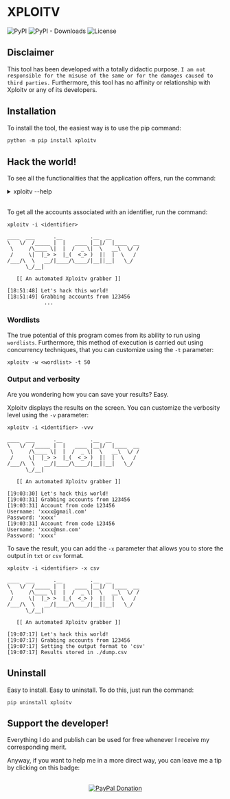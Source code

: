 # XPLOITV

![PyPI](https://img.shields.io/pypi/v/xploitv?color=blue&style=for-the-badge) ![PyPI - Downloads](https://img.shields.io/pypi/dm/xploitv?color=green&style=for-the-badge) ![License](https://img.shields.io/github/license/cosasdepuma/xploitv?color=orange&style=for-the-badge)


## Disclaimer

This tool has been developed with a totally didactic purpose. `I am not responsible for the misuse of the same or for the damages caused to third parties.` Furthermore, this tool has no affinity or relationship with Xploitv or any of its developers.

## Installation

To install the tool, the easiest way is to use the pip command:

```py
python -m pip install xploitv
```

## Hack the world!

To see all the functionalities that the application offers, run the command:

<details>
  <summary>xploitv --help</summary>

  ```
  usage: xploitv [-h] [-v] [--version] [-t THREADS] [-x FORMAT] [-i ID | -w FILE]


  optional arguments:
  -h, --help            show this help message and exit

  information:
  -v                    Verbosity (Default: -vv)
  --version             Print the version

  performance:
  -t THREADS, --threads THREADS
                        Define the number of threads

  output:
  -x FORMAT, --extension FORMAT
                        Output extension (csv,txt)

  grabber (one required):
  -i ID, --id ID        Grab all the accounts linked to an identifier
  -w FILE, --wordlist FILE
                        Grab all the accounts linked to identifiers in a wordlist
  ```
</details>
<br>

To get all the accounts associated with an identifier, run the command:

```
xploitv -i <identifier>
```

```
____  ___      .__         .__  __
\   \/  /_____ |  |   ____ |__|/  |____  __
 \     /\____ \|  |  /  _ \|  \   __\  \/ /
 /     \|  |_> >  |_(  <_> )  ||  |  \   /
/___/\  \   __/|____/\____/|__||__|   \_/
      \_/__|

   [[ An automated Xploitv grabber ]]

[18:51:48] Let's hack this world!
[18:51:49] Grabbing accounts from 123456
            ...
```

### Wordlists

The true potential of this program comes from its ability to run using `wordlists`. Furthermore, this method of execution is carried out using concurrency techniques, that you can customize using the `-t` parameter:

```
xploitv -w <wordlist> -t 50
```

### Output and verbosity

Are you wondering how you can save your results? Easy.

Xploitv displays the results on the screen. You can customize the verbosity level using the `-v` parameter:

```
xploitv -i <identifier> -vvv
```
```
____  ___      .__         .__  __
\   \/  /_____ |  |   ____ |__|/  |____  __
 \     /\____ \|  |  /  _ \|  \   __\  \/ /
 /     \|  |_> >  |_(  <_> )  ||  |  \   /
/___/\  \   __/|____/\____/|__||__|   \_/
      \_/__|

   [[ An automated Xploitv grabber ]]

[19:03:30] Let's hack this world!
[19:03:31] Grabbing accounts from 123456
[19:03:31] Account from code 123456
Username: 'xxxx@gmail.com'
Password: 'xxxx'
[19:03:31] Account from code 123456
Username: 'xxxx@msn.com'
Password: 'xxxx'
```

To save the result, you can add the `-x` parameter that allows you to store the output in `txt` or `csv` format.

```
xploitv -i <identifier> -x csv
```
```
____  ___      .__         .__  __
\   \/  /_____ |  |   ____ |__|/  |____  __
 \     /\____ \|  |  /  _ \|  \   __\  \/ /
 /     \|  |_> >  |_(  <_> )  ||  |  \   /
/___/\  \   __/|____/\____/|__||__|   \_/
      \_/__|

   [[ An automated Xploitv grabber ]]

[19:07:17] Let's hack this world!
[19:07:17] Grabbing accounts from 123456
[19:07:17] Setting the output format to 'csv'
[19:07:17] Results stored in ./dump.csv
```


## Uninstall

Easy to install. Easy to uninstall. To do this, just run the command:

```
pip uninstall xploitv
```

## Support the developer!

Everything I do and publish can be used for free whenever I receive my corresponding merit.

Anyway, if you want to help me in a more direct way, you can leave me a tip by clicking on this badge:

<p align="center">
    </br>
    <a href="https://www.paypal.me/cosasdepuma/"><img src="https://img.shields.io/badge/Donate-PayPal-blue.svg?style=for-the-badge" alt="PayPal Donation"></a>
</p>
